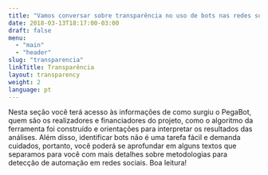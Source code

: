 ```yaml
---
title: "Vamos conversar sobre transparência no uso de bots nas redes sociais?"
date: 2018-03-13T18:17:00-03:00
draft: false
menu:
  - "main"
  - "header"
slug: "transparencia"
linkTitle: Transparência
layout: transparency
weight: 2
language: pt
---
```

Nesta seção você terá acesso às informações de como surgiu o PegaBot, quem são os realizadores e financiadores do projeto, como o algoritmo da ferramenta foi construído e orientações para interpretar os resultados das análises. Além disso, identificar bots não é uma tarefa fácil e demanda cuidados, portanto, você poderá se aprofundar em alguns textos que separamos para você com mais detalhes sobre metodologias para detecção de automação em redes sociais. Boa leitura!
